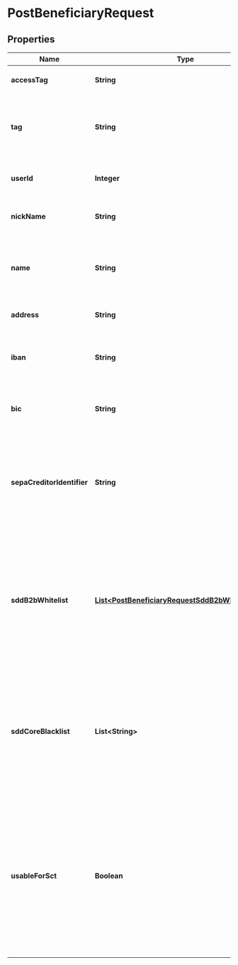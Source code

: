 

# PostBeneficiaryRequest


## Properties

| Name | Type | Description | Notes |
|------------ | ------------- | ------------- | -------------|
|**accessTag** | **String** | A unique identifier used to enforce [Idempotency](/guide/api-basics/idempotency.html).  |  [optional] |
|**tag** | **String** | Custom attribute to use as you see fit. Learn more in the [Object tags](/guide/api-basics/objects-tags.html#objects-tags) article.  Format: hc characters and &#x60;/&#x60; &#x60;!&#x60; &#x60;-&#x60; &#x60;_&#x60; &#x60;.&#x60; &#x60;*&#x60; &#x60;&#39;&#x60; &#x60;(&#x60; &#x60;)&#x60;  |  [optional] |
|**userId** | **Integer** | The unique identifier of the User to which the Beneficiary is attached. |  |
|**nickName** | **String** | Name choosen by end user to easily recognize the beneficiary.  |  [optional] |
|**name** | **String** | Beneficiary name, linked to bank account. Allowed characters are: * &#x60;a&#x60; to &#x60;z&#x60; * &#x60;A&#x60; to &#x60;Z&#x60;  * &#x60;0&#x60; to &#x60;9&#x60;  * &#x60;/&#x60; &#x60;-&#x60; &#x60;?&#x60; &#x60;:&#x60; &#x60;(&#x60; &#x60;)&#x60; &#x60;.&#x60; &#x60;,&#x60; &#x60;&#39;&#x60; &#x60;+&#x60; &#x60;Space&#x60;  |  |
|**address** | **String** | Beneficiary address, linked to bank account. |  [optional] |
|**iban** | **String** | Beneficiary International Bank Account Number. Mandatory if &#x60;usableForSct&#x60; is &#x60;true&#x60;.  |  [optional] |
|**bic** | **String** | Beneficiary Bank Identifier Code. Mandatory if &#x60;usableForSct&#x60; is &#x60;true&#x60;.  |  [optional] |
|**sepaCreditorIdentifier** | **String** | Beneficiary SEPA Creditor Identifier. Mandatory to validate incoming direct debit, useless other wise. Between 8 and 35 h.   If sddB2bWhitelist or sddCoreBlacklist is provided then sepaCreditorIdentifier is mandatory.  |  [optional] |
|**sddB2bWhitelist** | [**List&lt;PostBeneficiaryRequestSddB2bWhitelistInner&gt;**](PostBeneficiaryRequestSddB2bWhitelistInner.md) | Each unique mandate reference, with its frequency type, must be explicitely allowed when doing B2B Direct Debit. Furthermore, a mandate not used during more than 36 months will be automatically rejected even if in the white list. If provided, sepaCreditorIdentifier is mandatory.  |  [optional] |
|**sddCoreBlacklist** | **List&lt;String&gt;** | Core Direct Debit are accepted by default. If a Core mandate is to be refused on reception, it has to be added to this list. If wild char * (star) is used instead of a UMR, all Direct Debit from this beneficiary will be refused. If provided, sepaCreditorIdentifier is mandatory.  |  [optional] |
|**usableForSct** | **Boolean** | Indicated if the beneficiary can be used for SEPA Credit Transfer. This field is a conveniant way to filter all beneficiaries for a user that would like to do a Credit Transfer. Indeed, beneficaries are created automatically when receiving a Core Direct Debit and therefor by looking at the list you won&#39;t be able to idnetify which beneficary to use on SCT.  |  [optional] |



